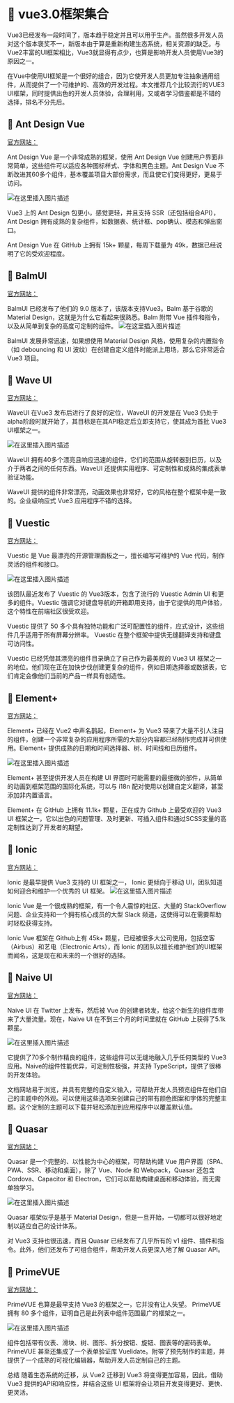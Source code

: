 # :green_book: vue3.0框架集合
Vue3已经发布一段时间了，版本趋于稳定并且可以用于生产。虽然很多开发人员对这个版本褒奖不一，新版本由于算是重新构建生态系统，相关资源的缺乏。与Vue2丰富的UI框架相比，Vue3就显得有点少，也算是影响开发人员使用Vue3的原因之一。

在Vue中使用UI框架是一个很好的组合，因为它使开发人员更加专注抽象通用组件，从而提供了一个可维护的、高效的开发过程。本文推荐几个比较流行的VUE3 UI框架，同时提供出色的开发人员体验，合理利用，又或者学习借鉴都是不错的选择，排名不分先后。

## :paperclip: Ant Design Vue
[官方网站：](https://2x.antdv.com/components/overview/)

Ant Design Vue 是一个非常成熟的框架，使用 Ant Design Vue 创建用户界面非常简单，这些组件可以适应各种图标样式、字体和黑色主题。Ant Design Vue 不断改进其60多个组件，基本覆盖项目大部份需求，而且使它们变得更好，更易于访问。

![在这里插入图片描述](https://img-blog.csdnimg.cn/679065109963478d9c956d84af9447e9.png?x-oss-process=image/watermark,type_ZHJvaWRzYW5zZmFsbGJhY2s,shadow_50,text_Q1NETiBAaXRsaXhpYW9sb25n,size_20,color_FFFFFF,t_70,g_se,x_16)


Vue3 上的 Ant Design 包更小，感觉更轻，并且支持 SSR（还包括组合API），Ant Design 拥有成熟的复杂组件，如数据表、统计框、pop确认、模态和弹出窗口。

Ant Design Vue 在 GitHub 上拥有 15k+ 颗星，每周下载量为 49k，数据已经说明了它的受欢迎程度。

## :paperclip: BalmUI
[官方网站：](https://next-material.balmjs.com/#/)

BalmUI 已经发布了他们的 9.0 版本了，该版本支持Vue3。Balm 基于谷歌的 Material Design，这就是为什么它看起来很熟悉。Balm 附带 Vue 插件和指令，以及从简单到复杂的高度可定制的组件。
![在这里插入图片描述](https://img-blog.csdnimg.cn/d84758cea422466bbb3482cca17b0cf4.png?x-oss-process=image/watermark,type_ZHJvaWRzYW5zZmFsbGJhY2s,shadow_50,text_Q1NETiBAaXRsaXhpYW9sb25n,size_20,color_FFFFFF,t_70,g_se,x_16)



BalmUI 发展非常迅速，如果想使用 Material Design 风格，使用复杂的内置指令（如 debouncing 和 UI 波纹）在创建自定义组件时能派上用场，那么它非常适合 Vue3 项目。

## :paperclip: Wave UI
[官方网站：](https://antoniandre.github.io/wave-ui/)

WaveUI 在Vue3 发布后进行了良好的定位，WaveUI 的开发是在 Vue3 仍处于alpha阶段时就开始了，其目标是在其API稳定后立即支持它，使其成为首批 Vue3 UI框架之一。

![在这里插入图片描述](https://img-blog.csdnimg.cn/535ab83bf65b40bc9d9fb7a402edf094.png?x-oss-process=image/watermark,type_ZHJvaWRzYW5zZmFsbGJhY2s,shadow_50,text_Q1NETiBAaXRsaXhpYW9sb25n,size_20,color_FFFFFF,t_70,g_se,x_16)


WaveUI 拥有40多个漂亮且响应迅速的组件，它们的范围从旋转器到日历，以及介于两者之间的任何东西。WaveUI 还提供实用程序、可定制性和成熟的集成表单验证功能。

WaveUI 提供的组件非常漂亮，动画效果也非常好，它的风格在整个框架中是一致的。企业级响应式 Vue3 应用程序不错的选择。

## :paperclip: Vuestic
[官方网站：](https://vuestic.dev/)

Vuestic 是 Vue 最漂亮的开源管理面板之一，擅长编写可维护的 Vue 代码，制作灵活的组件和接口。

![在这里插入图片描述](https://img-blog.csdnimg.cn/296d78496c324af2aee7643b598a4263.png?x-oss-process=image/watermark,type_ZHJvaWRzYW5zZmFsbGJhY2s,shadow_50,text_Q1NETiBAaXRsaXhpYW9sb25n,size_20,color_FFFFFF,t_70,g_se,x_16)


该团队最近发布了 Vuestic 的 Vue3版本，包含了流行的 Vuestic Admin UI 和更多的组件。Vuestic 强调它对键盘导航的开箱即用支持，由于它提供的用户体验，这个特性在前端社区很受欢迎。

Vuestic 提供了 50 多个具有独特功能和广泛可配置性的组件，应式设计，这些组件几乎适用于所有屏幕分辨率。 Vuestic 在整个框架中提供无缝翻译支持和键盘可访问性。

Vuestic 已经凭借其漂亮的组件目录确立了自己作为最美观的 Vue3 UI 框架之一的地位。他们现在正在加快步伐创建更复杂的组件，例如日期选择器或数据表，它们肯定会像他们当前的产品一样具有创造性。

## :paperclip: Element+
[官方网站：](https://element-plus.org/#/zh-CN)

Element+ 已经在 Vue2 中声名鹊起，Element+ 为 Vue3 带来了大量不引人注目的组件，创建一个非常复杂的应用程序所需的大部分内容都已经制作完成并可供使用。Element+ 提供成熟的日期和时间选择器、树、时间线和日历组件。

![在这里插入图片描述](https://img-blog.csdnimg.cn/1707f84c5de7495db35f19955108ecdb.png?x-oss-process=image/watermark,type_ZHJvaWRzYW5zZmFsbGJhY2s,shadow_50,text_Q1NETiBAaXRsaXhpYW9sb25n,size_20,color_FFFFFF,t_70,g_se,x_16)


Element+ 甚至提供开发人员在构建 UI 界面时可能需要的最细微的部件，从简单的动画到框架范围的国际化系统，可以与 i18n 配对使用以创建自定义翻译，甚至添加非内置语言。

Element+ 在 GitHub 上拥有 11.1k+ 颗星，正在成为 Github 上最受欢迎的 Vue3 UI 框架之一，它以出色的问题管理、及时更新、可插入组件和通过SCSS变量的高定制性达到了开发者的期望。

## :paperclip: Ionic
[官方网站：](https://ionicframework.com/docs/vue/overview)

Ionic 是最早提供 Vue3 支持的 UI 框架之一， Ionic 更倾向于移动 UI，团队知道如何迎合和维护一个优秀的 UI 框架。
![在这里插入图片描述](https://img-blog.csdnimg.cn/376ad935522b4be08db28eeebe6c55d1.png?x-oss-process=image/watermark,type_ZHJvaWRzYW5zZmFsbGJhY2s,shadow_50,text_Q1NETiBAaXRsaXhpYW9sb25n,size_20,color_FFFFFF,t_70,g_se,x_16)



Ionic Vue 是一个很成熟的框架，有一个令人震惊的社区、大量的 StackOverflow 问题、企业支持和一个拥有核心成员的大型 Slack 频道，这使得可以在需要帮助时轻松获得支持。

Ionic Vue 框架在 Github上有 45k+ 颗星，已经被很多大公司使用，包括空客（Airbus）和艺电（Electronic Arts），而 Ionic 的团队以擅长维护他们的UI框架而闻名，这是现在和未来的一个很好的选择。

## :paperclip: Naive UI
[官方网站：](https://www.naiveui.com/zh-CN/os-theme)

Naive UI 在 Twitter 上发布，然后被 Vue 的创建者转发，给这个新生的组件库带来了大量流量。现在，Naive UI 在不到三个月的时间里就在 GitHub 上获得了5.1k 颗星。

![在这里插入图片描述](https://img-blog.csdnimg.cn/ab9b26b881d0424690a70e793a5edb7f.png?x-oss-process=image/watermark,type_ZHJvaWRzYW5zZmFsbGJhY2s,shadow_50,text_Q1NETiBAaXRsaXhpYW9sb25n,size_20,color_FFFFFF,t_70,g_se,x_16)


它提供了70多个制作精良的组件，这些组件可以无缝地融入几乎任何类型的 Vue3应用。Naive的组件性能优异，可定制性极强，并支持 TypeScript，提供了很棒的开发体验。

文档网站易于浏览，并具有完整的自定义输入，可帮助开发人员预览组件在他们自己的主题中的外观。可以使用这些选项来创建自己的带有颜色图案和字体的完整主题。这个定制的主题可以下载并轻松添加到应用程序中以覆盖默认值。

## :paperclip: Quasar
[官方网站：](https://next.quasar.dev/)

Quasar 是一个完整的、以性能为中心的框架，可帮助构建 Vue 用户界面（SPA、PWA、SSR、移动和桌面），除了 Vue、Node 和 Webpack，Quasar 还包含 Cordova、Capacitor 和 Electron，它们可以帮助构建桌面和移动体验，而无需单独学习。

![在这里插入图片描述](https://img-blog.csdnimg.cn/20a0e4efa1ed45d9b1d4f9165089b60c.png?x-oss-process=image/watermark,type_ZHJvaWRzYW5zZmFsbGJhY2s,shadow_50,text_Q1NETiBAaXRsaXhpYW9sb25n,size_20,color_FFFFFF,t_70,g_se,x_16)


Quasar 框架似乎是基于 Material Design，但是一旦开始，一切都可以很好地定制以适应自己的设计体系。

对 Vue3 支持也很迅速，而且 Quasar 已经发布了几乎所有的 v1 组件、插件和指令。此外，他们还发布了可组合组件，帮助开发人员更深入地了解 Quasar API。

## :paperclip: PrimeVUE
[官方网站：](https://primefaces.org/primevue/showcase/#/setup)

PrimeVUE 也算是最早支持 Vue3 的框架之一，它并没有让人失望。 PrimeVUE 拥有 80 多个组件，证明自己是此列表中组件范围最广的框架之一。

![在这里插入图片描述](https://img-blog.csdnimg.cn/f778c336b8b3477e86bd6c06aef6c30c.png?x-oss-process=image/watermark,type_ZHJvaWRzYW5zZmFsbGJhY2s,shadow_50,text_Q1NETiBAaXRsaXhpYW9sb25n,size_20,color_FFFFFF,t_70,g_se,x_16)


组件包括带有仪表、滑块、树、图形、拆分按钮、旋钮、图表等的密码表单。 PrimeVUE 甚至还集成了一个表单验证库 Vuelidate。附带了预先制作的主题，并提供了一个成熟的可视化编辑器，帮助开发人员定制自己的主题。

总结
随着生态系统的迁移，从 Vue2 迁移到 Vue3 将变得更加容易，因此，借助 Vue3 提供的API和响应性，并结合这些 UI 框架将会让项目开发变得更好、更快、更灵活。